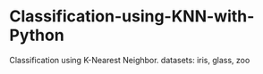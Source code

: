 # Classification-using-KNN-with-Python
Classification using K-Nearest Neighbor.
datasets: iris, glass, zoo
